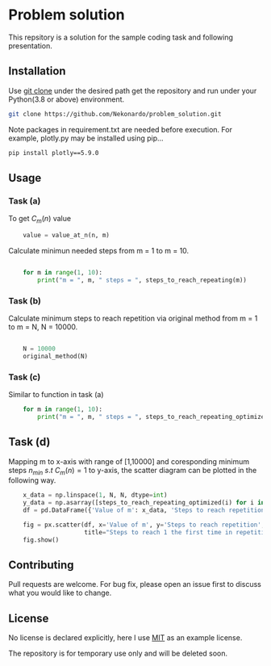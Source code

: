 # Problem solution

This repsitory is a solution for the sample coding task and following presentation.

## Installation

Use [git clone](https://github.com/git-guides/git-clone) under the desired path get the repository and run under your Python(3.8 or above) environment. 
```bash
git clone https://github.com/Nekonardo/problem_solution.git
```

Note packages in requirement.txt are needed before execution. For example, plotly.py may be installed using pip...
```bash
pip install plotly==5.9.0
```




## Usage

### Task (a)
To get $C_m(n)$ value
```python
    value = value_at_n(n, m)
```

Calculate minimun needed steps from m = 1 to m = 10.
```python

    for m in range(1, 10):
        print("m = ", m, " steps = ", steps_to_reach_repeating(m))
```
### Task (b)
Calculate minimum steps to reach repetition via original method from m = 1 to m = N, N = 10000.
```python

    N = 10000
    original_method(N)
```

### Task (c)
Similar to function in task (a)

```python
    for m in range(1, 10):
        print("m = ", m, " steps = ", steps_to_reach_repeating_optimized(m))
```

## Task (d)
Mapping m to x-axis with range of [1,10000]  and coresponding minimum steps $n_{min}$ $s.t$  $C_m(n) =1$ to y-axis, the scatter diagram can be plotted in the following way.
```python 
    x_data = np.linspace(1, N, N, dtype=int)
    y_data = np.asarray([steps_to_reach_repeating_optimized(i) for i in x_data])
    df = pd.DataFrame({'Value of m': x_data, 'Steps to reach repetition': y_data})

    fig = px.scatter(df, x='Value of m', y='Steps to reach repetition',
                     title="Steps to reach 1 the first time in repetition")
    fig.show()
```

## Contributing
Pull requests are welcome. For bug fix, please open an issue first to discuss what you would like to change.


## License 
No license is declared explicitly, here I  use [MIT](https://choosealicense.com/licenses/mit/) as an example license. 

The repository is for temporary use only and will be deleted soon.

